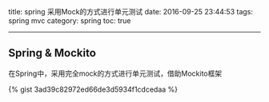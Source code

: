 title: spring 采用Mock的方式进行单元测试
date: 2016-09-25 23:44:53
tags: spring mvc
category: spring
toc: true

---

## Spring & Mockito

在Spring中，采用完全mock的方式进行单元测试，借助Mockito框架

{% gist 3ad39c82972ed66de3d5934f1cdcedaa %}

